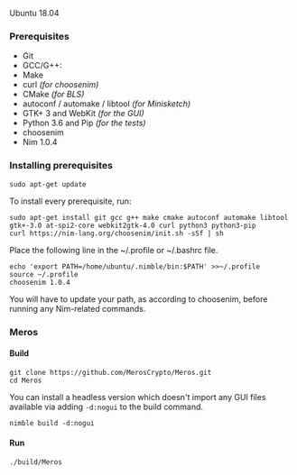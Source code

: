 Ubuntu 18.04 

### Prerequisites

- Git
- GCC/G++:
- Make
- curl _(for choosenim)_
- CMake _(for BLS)_
- autoconf / automake / libtool _(for Minisketch)_
- GTK+ 3 and WebKit _(for the GUI)_
- Python 3.6 and Pip _(for the tests)_
- choosenim
- Nim 1.0.4

### Installing prerequisites 


```
sudo apt-get update
```


To install every prerequisite, run:

```
sudo apt-get install git gcc g++ make cmake autoconf automake libtool gtk+-3.0 at-spi2-core webkit2gtk-4.0 curl python3 python3-pip
curl https://nim-lang.org/choosenim/init.sh -sSf | sh
```

Place the following line in the ~/.profile or ~/.bashrc file.
```
echo 'export PATH=/home/ubuntu/.nimble/bin:$PATH' >>~/.profile
source ~/.profile
choosenim 1.0.4
```

You will have to update your path, as according to choosenim, before running any Nim-related commands.

### Meros

#### Build

```
git clone https://github.com/MerosCrypto/Meros.git
cd Meros
```

You can install a headless version which doesn't import any GUI files available via adding `-d:nogui` to the build command.

```
nimble build -d:nogui
```

#### Run

```
./build/Meros
```
